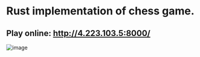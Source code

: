 # Rust implementation of chess game.
## Play online: http://4.223.103.5:8000/

![image](https://github.com/JakubBraz/rust_chess/assets/3051330/39b3fa53-25e7-4808-92e3-d2e6cc32f707)
